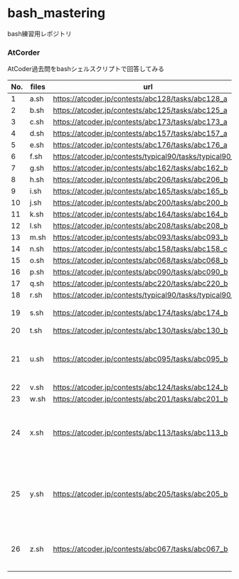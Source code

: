 # bash_mastering

bash練習用レポジトリ

### AtCorder
AtCoder過去問をbashシェルスクリプトで回答してみる

| No. | files  | url                                                      | etc                   |
| --- | -------| -------------------------------------------------------- |-----------------------|
|  1  | a.sh   | https://atcoder.jp/contests/abc128/tasks/abc128_a        |                       |
|  2  | b.sh   | https://atcoder.jp/contests/abc125/tasks/abc125_a        |                       |
|  3  | c.sh   | https://atcoder.jp/contests/abc173/tasks/abc173_a        |                       |
|  4  | d.sh   | https://atcoder.jp/contests/abc157/tasks/abc157_a        |                       |
|  5  | e.sh   | https://atcoder.jp/contests/abc176/tasks/abc176_a        |                       |
|  6  | f.sh   | https://atcoder.jp/contests/typical90/tasks/typical90_ag |                       |
|  7  | g.sh   | https://atcoder.jp/contests/abc162/tasks/abc162_b        |                       |
|  8  | h.sh   | https://atcoder.jp/contests/abc206/tasks/abc206_b        |                       |
|  9  | i.sh   | https://atcoder.jp/contests/abc165/tasks/abc165_b        |                       |
| 10  | j.sh   | https://atcoder.jp/contests/abc200/tasks/abc200_b        |                       |
| 11  | k.sh   | https://atcoder.jp/contests/abc164/tasks/abc164_b        |                       |
| 12  | l.sh   | https://atcoder.jp/contests/abc208/tasks/abc208_b        |                       |
| 13  | m.sh   | https://atcoder.jp/contests/abc093/tasks/abc093_b        |                       |
| 14  | n.sh   | https://atcoder.jp/contests/abc158/tasks/abc158_c        |                       |
| 15  | o.sh   | https://atcoder.jp/contests/abc068/tasks/abc068_b        |                       |
| 16  | p.sh   | https://atcoder.jp/contests/abc090/tasks/abc090_b        |                       |
| 17  | q.sh   | https://atcoder.jp/contests/abc220/tasks/abc220_b        |                       |
| 18  | r.sh   | https://atcoder.jp/contests/typical90/tasks/typical90_bo |                       |
| 19  | s.sh   | https://atcoder.jp/contests/abc174/tasks/abc174_b        | 多重配列              |
| 20  | t.sh   | https://atcoder.jp/contests/abc130/tasks/abc130_b        |                       |
| 21  | u.sh   | https://atcoder.jp/contests/abc095/tasks/abc095_b        | 配列の和, 最小値      |
| 22  | v.sh   | https://atcoder.jp/contests/abc124/tasks/abc124_b        |                       |
| 23  | w.sh   | https://atcoder.jp/contests/abc201/tasks/abc201_b        |                       |
| 24  | x.sh   | https://atcoder.jp/contests/abc113/tasks/abc113_b        | 変数の絶対値を取る    |
| 25  | y.sh   | https://atcoder.jp/contests/abc205/tasks/abc205_b        | 配列に要素があるか判定|
| 26  | z.sh   | https://atcoder.jp/contests/abc067/tasks/abc067_b        | 配列要素削除unset     |

